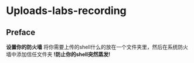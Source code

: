 # Uploads-labs-recording
## Preface
**设置你的防火墙**
将你需要上传的shell什么的放在一个文件夹里，然后在系统防火墙中添加信任文件夹
**!防止你的shell突然蒸发!**
